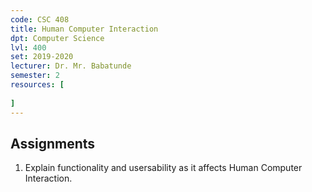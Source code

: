 ```yaml
---
code: CSC 408
title: Human Computer Interaction
dpt: Computer Science
lvl: 400
set: 2019-2020
lecturer: Dr. Mr. Babatunde
semester: 2
resources: [
    
]
---
```


## Assignments

1. Explain functionality and usersability as it affects Human Computer Interaction.